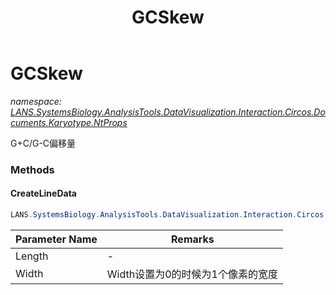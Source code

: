 ﻿---
title: GCSkew
---

# GCSkew
_namespace: [LANS.SystemsBiology.AnalysisTools.DataVisualization.Interaction.Circos.Documents.Karyotype.NtProps](N-LANS.SystemsBiology.AnalysisTools.DataVisualization.Interaction.Circos.Documents.Karyotype.NtProps.html)_

G+C/G-C偏移量

### Methods

#### CreateLineData
```csharp
LANS.SystemsBiology.AnalysisTools.DataVisualization.Interaction.Circos.Documents.Karyotype.NtProps.GCSkew.CreateLineData(System.Int32,System.Int32)
```


|Parameter Name|Remarks|
|--------------|-------|
|Length|-|
|Width|Width设置为0的时候为1个像素的宽度|





